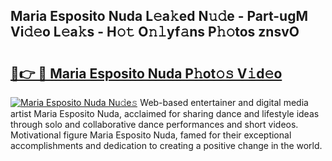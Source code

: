 ## Maria Esposito Nuda L𝚎a𝚔ed N𝚞𝚍e - Part-ugM Vi𝚍𝚎o L𝚎a𝚔s - H𝚘𝚝 O𝚗𝚕yf𝚊ns P𝚑𝚘tos znsvO

# <h2><a href="http://kf10jwo.oniu.top/?m=Maria+Esposito+Nuda">🔗👉 🔴 Maria Esposito Nuda P𝚑ot𝚘𝚜 V𝚒d𝚎o</a></h2>

[![Maria Esposito Nuda Nu𝚍e𝚜](https://i.imgur.com/0qMVB7G.gif)](http://kf10jwo.oniu.top/?m=Maria+Esposito+Nuda)
Web-based entertainer and digital media artist Maria Esposito Nuda, acclaimed for sharing dance and lifestyle ideas through solo and collaborative dance performances and short videos. Motivational figure Maria Esposito Nuda, famed for their exceptional accomplishments and dedication to creating a positive change in the world.  
